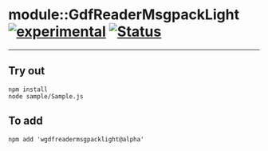 
# module::GdfReaderMsgpackLight [![experimental](https://img.shields.io/badge/stability-experimental-orange.svg)](https://github.com/emersion/stability-badges#experimental) [![Status](https://github.com/Wandalen/wGdfReaderMsgpackLight/workflows/Test/badge.svg)](https://github.com/Wandalen/wGdfReaderMsgpackLight/actions?query=workflow%3ATest)

___

## Try out
```
npm install
node sample/Sample.js
```

## To add
```
npm add 'wgdfreadermsgpacklight@alpha'
```

